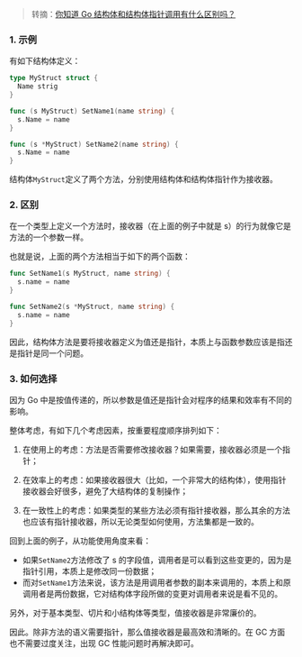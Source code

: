> 转摘：[你知道 Go 结构体和结构体指针调用有什么区别吗？](https://mp.weixin.qq.com/s/g-D_eVh-8JaIoRne09bJ3Q)

### 1. 示例

有如下结构体定义：

```go
type MyStruct struct {
  Name strig
}

func (s MyStruct) SetName1(name string) {
  s.Name = name
}

func (s *MyStruct) SetName2(name string) {
  s.Name = name
}
```

结构体`MyStruct`定义了两个方法，分别使用结构体和结构体指针作为接收器。

### 2. 区别

在一个类型上定义一个方法时，接收器（在上面的例子中就是 s）的行为就像它是方法的一个参数一样。

也就是说，上面的两个方法相当于如下的两个函数：

```go
func SetName1(s MyStruct, name string) {
  s.name = name
}

func SetName2(s *MyStruct, name string) {
  s.name = name
}
```

因此，结构体方法是要将接收器定义为值还是指针，本质上与函数参数应该是指还是指针是同一个问题。

### 3. 如何选择

因为 Go 中是按值传递的，所以参数是值还是指针会对程序的结果和效率有不同的影响。

整体考虑，有如下几个考虑因素，按重要程度顺序排列如下：

1. 在使用上的考虑：方法是否需要修改接收器？如果需要，接收器必须是一个指针；

2. 在效率上的考虑：如果接收器很大（比如，一个非常大的结构体），使用指针接收器会好很多，避免了大结构体的复制操作；

3. 在一致性上的考虑：如果类型的某些方法必须有指针接收器，那么其余的方法也应该有指针接收器，所以无论类型如何使用，方法集都是一致的。

回到上面的例子，从功能使用角度来看：

* 如果`SetName2`方法修改了 s 的字段值，调用者是可以看到这些变更的，因为是指针引用，本质上是修改同一份数据；
* 而对`SetName1`方法来说，该方法是用调用者参数的副本来调用的，本质上和原调用者是两份数据，它对结构体字段所做的变更对调用者来说是看不见的。

另外，对于基本类型、切片和小结构体等类型，值接收器是非常廉价的。

因此。除非方法的语义需要指针，那么值接收器是最高效和清晰的。在 GC 方面也不需要过度关注，出现 GC 性能问题时再解决即可。

